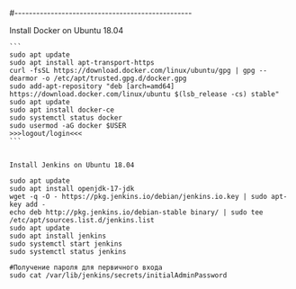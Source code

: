 #-------------------------------------------------


Install Docker on Ubuntu 18.04
~~~~~~~~~~~~~~~~~~~~~~~~~~~~~~
```
sudo apt update
sudo apt install apt-transport-https
curl -fsSL https://download.docker.com/linux/ubuntu/gpg | gpg --dearmor -o /etc/apt/trusted.gpg.d/docker.gpg
sudo add-apt-repository "deb [arch=amd64] https://download.docker.com/linux/ubuntu $(lsb_release -cs) stable"
sudo apt update
sudo apt install docker-ce
sudo systemctl status docker
sudo usermod -aG docker $USER
>>>logout/login<<<
```


Install Jenkins on Ubuntu 18.04
~~~~~~~~~~~~~~~~~~~~~~~~~~~~~~
```
sudo apt update
sudo apt install openjdk-17-jdk
wget -q -O - https://pkg.jenkins.io/debian/jenkins.io.key | sudo apt-key add -
echo deb http://pkg.jenkins.io/debian-stable binary/ | sudo tee /etc/apt/sources.list.d/jenkins.list
sudo apt update
sudo apt install jenkins
sudo systemctl start jenkins
sudo systemctl status jenkins

#Получение пароля для первичного входа
sudo cat /var/lib/jenkins/secrets/initialAdminPassword



